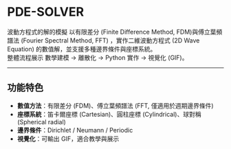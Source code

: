 # PDE-SOLVER
波動方程式的解的模擬
以有限差分 (Finite Difference Method, FDM)與傅立葉頻譜法 (Fourier Spectral Method, FFT) ，實作二維波動方程式 (2D Wave Equation) 的數值解，並支援多種邊界條件與座標系統。  
整體流程展示 數學建模 → 離散化 → Python 實作 → 視覺化 (GIF)。

---

## 功能特色
- **數值方法**：有限差分 (FDM)、傅立葉頻譜法 (FFT, 僅適用於週期邊界條件)
- **座標系統**：笛卡爾座標 (Cartesian)、圓柱座標 (Cylindrical)、球對稱 (Spherical radial)
- **邊界條件**：Dirichlet / Neumann / Periodic
- **視覺化**：可輸出 GIF，適合教學與展示
